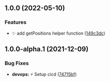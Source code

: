 ## 1.0.0 (2022-05-10)


### Features

* :sparkles: add getPositions helper function ([149c3dc](https://github.com/SteerProtocol/concentrated-liquidity-strategy-assemblyscript/commit/149c3dcaf9a7c98b54b65dbccf31db24531b7464))

## 1.0.0-alpha.1 (2021-12-09)


### Bug Fixes

* **devops:** :zap: Setup cicd ([74715bf](https://github.com/SteerProtocol/strategy-keltner-channel/commit/74715bf14930c534c36ad89643995acdf4be3bc7))
